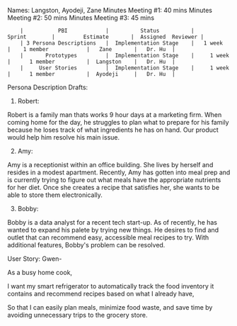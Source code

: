 Names: Langston, Ayodeji, Zane
Minutes Meeting #1: 40 mins
Minutes Meeting #2: 50 mins
Minutes Meeting #3: 45 mins


        |           PBI            |          Status          |         Sprint        |         Estimate       |  Assigned  Reviewer |
        | 3 Persona Descriptions   |  Implementation Stage    |   1 week              |    1 member            |   Zane       |   Dr. Hu  | 
        |       Prototypes         |  Implementation Stage    |     1 week            |      1 member          |  Langston    |   Dr. Hu  |
        |     User Stories         |  Implementation Stage    |     1 week            |      1 member          |  Ayodeji     |   Dr. Hu  |




Persona Description Drafts:

1. Robert:

Robert is a family man thats works 9 hour days at a marketing firm. When coming home for the day, he struggles to plan what to prepare for his family because he loses track of what ingredients he has on hand. Our product would help him resolve his main issue.

2. Amy:

Amy is a receptionist within an office building. She lives by herself and resides in a modest apartment. Recently, Amy has gotten into meal prep and is currently trying to figure out what meals have the appropriate nutrients for her diet. Once she creates a recipe that satisfies her, she wants to be able to store them electronically.

3. Bobby:

Bobby is a data analyst for a recent tech start-up. As of recently, he has wanted to expand his palete by trying new things. He desires to find and outlet that can recommend easy, accessible meal recipes to try. With additional features, Bobby's problem can be resolved.


User Story:
Gwen-

As a busy home cook,

I want my smart refrigerator to automatically track the food inventory it contains and recommend recipes based on what I already have,

So that I can easily plan meals, minimize food waste, and save time by avoiding unnecessary trips to the grocery store.